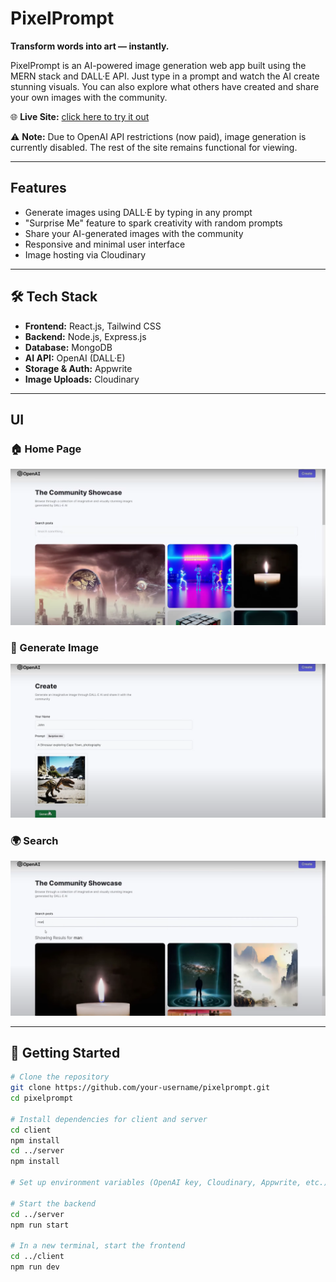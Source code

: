 # PixelPrompt

**Transform words into art — instantly.**

PixelPrompt is an AI-powered image generation web app built using the MERN stack and DALL·E API. Just type in a prompt and watch the AI create stunning visuals. You can also explore what others have created and share your own images with the community.

🌐 **Live Site:** [click here to try it out](https://pixel-prompt-sigma.vercel.app)

⚠️ **Note:** Due to OpenAI API restrictions (now paid), image generation is currently disabled. The rest of the site remains functional for viewing.

---

## Features

- Generate images using DALL·E by typing in any prompt
- "Surprise Me" feature to spark creativity with random prompts
- Share your AI-generated images with the community
- Responsive and minimal user interface
- Image hosting via Cloudinary

---

## 🛠️ Tech Stack

- **Frontend:** React.js, Tailwind CSS
- **Backend:** Node.js, Express.js
- **Database:** MongoDB
- **AI API:** OpenAI (DALL·E)
- **Storage & Auth:** Appwrite
- **Image Uploads:** Cloudinary

---

## UI

### 🏠 Home Page
![Home](./main.png)

### 🧠 Generate Image
![Generate](./create.png)

### 🌍 Search
![Gallery](./search.png)

---

## 🚀 Getting Started

```bash
# Clone the repository
git clone https://github.com/your-username/pixelprompt.git
cd pixelprompt

# Install dependencies for client and server
cd client
npm install
cd ../server
npm install

# Set up environment variables (OpenAI key, Cloudinary, Appwrite, etc.)

# Start the backend
cd ../server
npm run start

# In a new terminal, start the frontend
cd ../client
npm run dev
